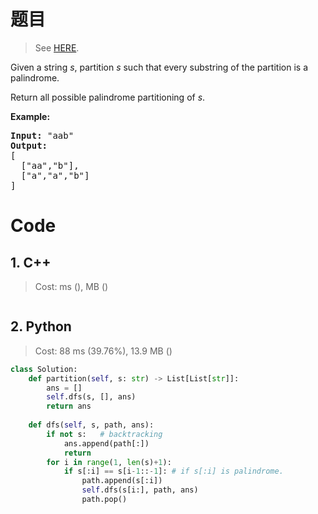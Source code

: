 # 题目

> See [HERE](https://leetcode.com/problems/palindrome-partitioning/).

<div><p>Given a string <em>s</em>, partition <em>s</em> such that every substring of the partition is a palindrome.</p>

<p>Return all possible palindrome partitioning of <em>s</em>.</p>

<p><strong>Example:</strong></p>

<pre><strong>Input:</strong>&nbsp;"aab"
<strong>Output:</strong>
[
  ["aa","b"],
  ["a","a","b"]
]
</pre>
</div>

# Code

## 1. C++

> Cost: ms (), MB ()

```C++

```

## 2. Python

> Cost: 88 ms (39.76%), 13.9 MB ()

```python
class Solution:
    def partition(self, s: str) -> List[List[str]]:
        ans = []
        self.dfs(s, [], ans)
        return ans
    
    def dfs(self, s, path, ans):
        if not s:   # backtracking
            ans.append(path[:])
            return
        for i in range(1, len(s)+1):
            if s[:i] == s[i-1::-1]: # if s[:i] is palindrome.
                path.append(s[:i])
                self.dfs(s[i:], path, ans)
                path.pop()
```
